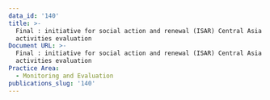 ```yaml
---
data_id: '140'
title: >-
  Final : initiative for social action and renewal (ISAR) Central Asia
  activities evaluation
Document URL: >-
  Final : initiative for social action and renewal (ISAR) Central Asia
  activities evaluation
Practice Area:
  - Monitoring and Evaluation
publications_slug: '140'
---
```

